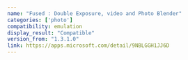 ```yaml
---
name: "Fused : Double Exposure, video and Photo Blender"
categories: ['photo']
compatibility: emulation
display_result: "Compatible"
version_from: "1.3.1.0"
link: https://apps.microsoft.com/detail/9NBLGGH1JJ6D
---
```

